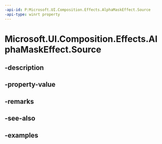 ```yaml
---
-api-id: P:Microsoft.UI.Composition.Effects.AlphaMaskEffect.Source
-api-type: winrt property
---
```


<!-- Property syntax.
public IGraphicsEffectSource Source { get;  set; }
-->

# Microsoft.UI.Composition.Effects.AlphaMaskEffect.Source

## -description

## -property-value

## -remarks

## -see-also

## -examples

